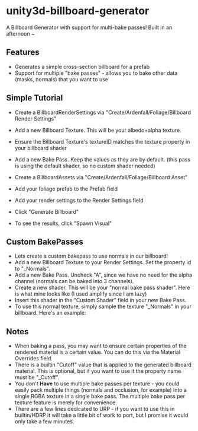 # unity3d-billboard-generator
A Billboard Generator with support for multi-bake passes! Built in an afternoon ~

## Features
* Generates a simple cross-section billboard for a prefab
* Support for multiple "bake passes" - allows you to bake other data (masks, normals) that you want to use

## Simple Tutorial
* Create a BillboardRenderSettings via "Create/Ardenfall/Foliage/Billboard Render Settings"
* Add a new Billboard Texture. This will be your albedo+alpha texture. 
* Ensure the Billboard Texture's textureID matches the texture property in your billboard shader
* Add a new Bake Pass. Keep the values as they are by default. (this pass is using the default shader, so no custom shader needed)

* Create a BillboardAssets via "Create/Ardenfall/Foliage/Billboard Asset"
* Add your foliage prefab to the Prefab field
* Add your render settings to the Render Settings field
* Click "Generate Billboard"
* To see the results, click "Spawn Visual"

## Custom BakePasses
* Lets create a custom bakepass to use normals in our billboard!
* Add a new Billboard Texture to your Render Settings. Set the property id to "\_Normals".
* Add a new Bake Pass. Uncheck "A", since we have no need for the alpha channel (normals can be baked into 3 channels).
* Create a new shader. This will be your "normal bake pass shader". Here is what mine looks like (I used amplify since I am lazy)
* Insert this shader in the "Custom Shader" field in your new Bake Pass.
* To use this normal texture, simply sample the texture "\_Normals" in your billboard. Here's an example:

## Notes
* When baking a pass, you may want to ensure certain properties of the rendered material is a certain value. You can do this via the Material Overrides field.
* There is a builtin "Cutoff" value that is applied to the generated billboard material. This is optional, but if you want to use it the property name must be "\_Cutoff".
* You don't __Have__ to use multiple bake passes per texture - you could easily pack multiple things (normals and occlusion, for example) into a single RGBA texture in a single bake pass. The multiple bake pass per texture feature is merely for convenience. 
* There are a few lines dedicated to URP - if you want to use this in builtin/HDRP it will take a little bit of work to port, but I promise it would only take a few minutes.
